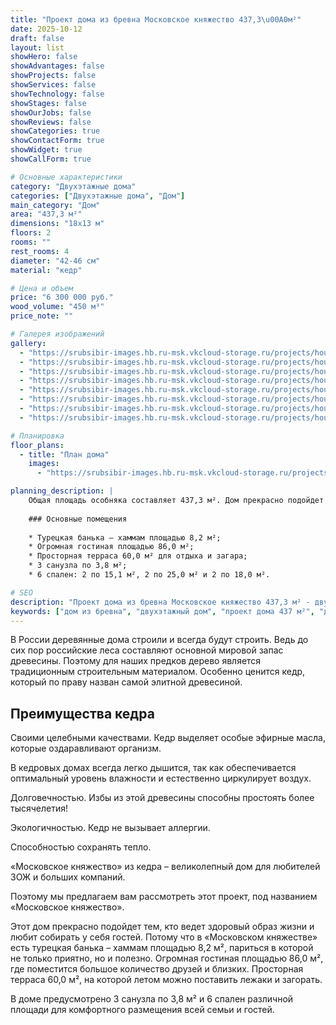 ```yaml
---
title: "Проект дома из бревна Московское княжество 437,3\u00A0м²"
date: 2025-10-12
draft: false
layout: list
showHero: false
showAdvantages: false
showProjects: false
showServices: false
showTechnology: false
showStages: false
showOurJobs: false
showReviews: false
showCategories: true
showContactForm: true
showWidget: true
showCallForm: true

# Основные характеристики
category: "Двухэтажные дома"
categories: ["Двухэтажные дома", "Дом"]
main_category: "Дом"
area: "437,3 м²"
dimensions: "18x13 м"
floors: 2
rooms: ""
rest_rooms: 4
diameter: "42-46 см"
material: "кедр"

# Цена и объем
price: "6 300 000 руб."
wood_volume: "450 м³"
price_note: ""

# Галерея изображений
gallery:
  - "https://srubsibir-images.hb.ru-msk.vkcloud-storage.ru/projects/houses/mosk-437/mosk-437-1.jpg"
  - "https://srubsibir-images.hb.ru-msk.vkcloud-storage.ru/projects/houses/mosk-437/mosk-437-2.gif"
  - "https://srubsibir-images.hb.ru-msk.vkcloud-storage.ru/projects/houses/mosk-437/mosk-437-3.jpg"
  - "https://srubsibir-images.hb.ru-msk.vkcloud-storage.ru/projects/houses/mosk-437/mosk-437-4.jpg"
  - "https://srubsibir-images.hb.ru-msk.vkcloud-storage.ru/projects/houses/mosk-437/mosk-437-5.jpg"
  - "https://srubsibir-images.hb.ru-msk.vkcloud-storage.ru/projects/houses/mosk-437/mosk-437-6.jpg"
  - "https://srubsibir-images.hb.ru-msk.vkcloud-storage.ru/projects/houses/mosk-437/mosk-437-7.jpg"
  - "https://srubsibir-images.hb.ru-msk.vkcloud-storage.ru/projects/houses/mosk-437/mosk-437-8.jpg"

# Планировка
floor_plans:
  - title: "План дома"
    images:
      - "https://srubsibir-images.hb.ru-msk.vkcloud-storage.ru/projects/houses/mosk-437/mosk-437-8.jpg"

planning_description: |
    Общая площадь особняка составляет 437,3 м². Дом прекрасно подойдет тем, кто ведет здоровый образ жизни и любит собирать у себя гостей.
    
    ### Основные помещения
    
    * Турецкая банька – хаммам площадью 8,2 м²;
    * Огромная гостиная площадью 86,0 м²;
    * Просторная терраса 60,0 м² для отдыха и загара;
    * 3 санузла по 3,8 м²;
    * 6 спален: 2 по 15,1 м², 2 по 25,0 м² и 2 по 18,0 м².

# SEO
description: "Проект дома из бревна Московское княжество 437,3 м² - двухэтажный дом из кедра с хаммамом, 6 спальнями, огромной гостиной и террасой. Диаметр бревна 42-46 см."
keywords: ["дом из бревна", "двухэтажный дом", "проект дома 437 м²", "дом из кедра", "дом с хаммамом"]
---
```


В России деревянные дома строили и всегда будут строить. Ведь до сих пор российские леса составляют основной мировой запас древесины. Поэтому для наших предков дерево является традиционным строительным материалом. Особенно ценится кедр, который по праву назван самой элитной древесиной.

## Преимущества кедра

Своими целебными качествами. Кедр выделяет особые эфирные масла, которые оздаравливают организм.

В кедровых домах всегда легко дышится, так как обеспечивается оптимальный уровень влажности и естественно циркулирует воздух.

Долговечностью. Избы из этой древесины способны простоять более тысячелетия!

Экологичностью. Кедр не вызывает аллергии.

Способностью сохранять тепло.

«Московское княжество» из кедра – великолепный дом для любителей ЗОЖ и больших компаний.

Поэтому мы предлагаем вам рассмотреть этот проект, под названием «Московское княжество».

Этот дом прекрасно подойдет тем, кто ведет здоровый образ жизни и любит собирать у себя гостей. Потому что в «Московском княжестве» есть турецкая банька – хаммам площадью 8,2 м², париться в которой не только приятно, но и полезно. Огромная гостиная площадью 86,0 м², где поместится большое количество друзей и близких. Просторная терраса 60,0 м², на которой летом можно поставить лежаки и загорать.

В доме предусмотрено 3 санузла по 3,8 м² и 6 спален различной площади для комфортного размещения всей семьи и гостей.